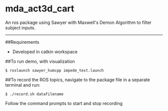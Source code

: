 # mda_act3d_cart
An ros package using Sawyer with Maxwell's Demon Algorithm to filter subject inputs.

***
##Requirements
 - Developed in catkin workspace

##To run demo, with visualization

    $ roslaunch sawyer_humcpp impede_test.launch

##To record the ROS topics, navigate to the package file in a separate terminal and run:

    $ ./record.sh datafilename

Follow the command prompts to start and stop recording
